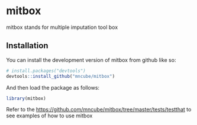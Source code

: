
<!-- README.md is generated from README.Rmd. Please edit that file -->

# mitbox

<!-- badges: start -->
<!-- badges: end -->

mitbox stands for multiple imputation tool box

## Installation

You can install the development version of mitbox from github like so:

``` r
# install.packages("devtools")
devtools::install_github("mncube/mitbox")
```

And then load the package as follows:

``` r
library(mitbox)
```

Refer to the
<https://github.com/mncube/mitbox/tree/master/tests/testthat> to see
examples of how to use mitbox
